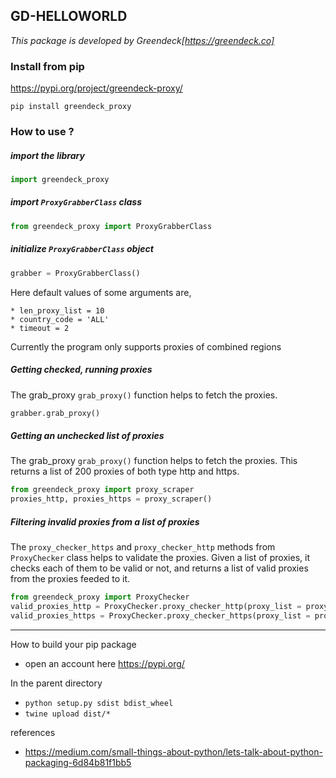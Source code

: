 GD-HELLOWORLD
---

*This package is developed by Greendeck[https://greendeck.co]*
### Install from pip
https://pypi.org/project/greendeck-proxy/

```pip install greendeck_proxy```

### How to use ?
##### import the library
```python
import greendeck_proxy
```

##### import ```ProxyGrabberClass``` class
```python
from greendeck_proxy import ProxyGrabberClass
```

##### initialize ```ProxyGrabberClass``` object
```python
grabber = ProxyGrabberClass()
```
Here default values of some arguments are,
```
* len_proxy_list = 10 
* country_code = 'ALL'
* timeout = 2
```
Currently the program only supports proxies of combined regions

##### Getting checked, running proxies
The grab_proxy ```grab_proxy()``` function helps to fetch the proxies.
```python
grabber.grab_proxy()
```
##### Getting an unchecked list of proxies
The grab_proxy ```grab_proxy()``` function helps to fetch the proxies.
This returns a list of 200 proxies of both type http and https.
```python
from greendeck_proxy import proxy_scraper
proxies_http, proxies_https = proxy_scraper()
```
##### Filtering invalid proxies from a list of proxies
The ```proxy_checker_https``` and ```proxy_checker_http``` methods from ```ProxyChecker``` class helps to validate the proxies.
Given a list of proxies, it checks each of them to be valid or not, and returns a list of valid proxies from the proxies feeded to it.

```python
from greendeck_proxy import ProxyChecker
valid_proxies_http = ProxyChecker.proxy_checker_http(proxy_list = proxy_list_http, timeout = 2)
valid_proxies_https = ProxyChecker.proxy_checker_https(proxy_list = proxy_list_https, timeout = 2)
```
---
How to build your pip package

* open an account here https://pypi.org/

In the parent directory
* ```python setup.py sdist bdist_wheel```
* ```twine upload dist/*```

references
* https://medium.com/small-things-about-python/lets-talk-about-python-packaging-6d84b81f1bb5